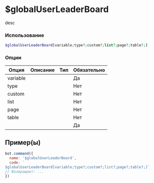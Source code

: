 # $globalUserLeaderBoard
desc
### Использование
```php
$globalUserLeaderBoard[variable;type?;custom?;list?;page?;table?;]
```

### Опции

| Опция | Описание | Тип | Обязательно |
|--------|-------------|------|----------|
| variable |  |  | Да | 
| type |  |  | Нет | 
| custom |  |  | Нет |
| list |  |  | Нет |
| page |  |  | Нет |
| table |  |  | Нет |
|  |  |  | Да |
## Пример(ы)

```javascript
bot.command({
  name: '$globalUserLeaderBoard',
  code: `
$globalUserLeaderBoard[variable;type?;custom?;list?;page?;table?;]`
// Возвращает: ...
})
```